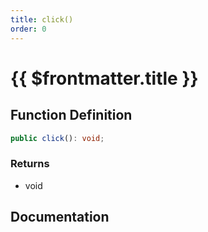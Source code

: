 ```yaml
---
title: click()
order: 0
---
```


# {{ $frontmatter.title }}

<!--@include: ./click_partial_header.md-->

## Function Definition

```ts
public click(): void;
```

### Returns

* void

## Documentation

<!--@include: ./click_partial_footer.md-->
